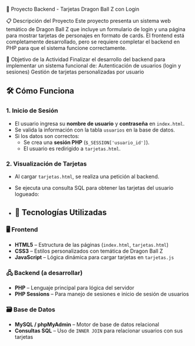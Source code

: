 🐉 Proyecto Backend - Tarjetas Dragon Ball Z con Login

📋 Descripción del Proyecto
Este proyecto presenta un sistema web temático de Dragon Ball Z que incluye un formulario de login y una página para mostrar tarjetas de personajes en formato de cards.
El frontend está completamente desarrollado, pero se requiere completar el backend en PHP para que el sistema funcione correctamente.

🎯 Objetivo de la Actividad
Finalizar el desarrollo del backend para implementar un sistema funcional de:
Autenticación de usuarios (login y sesiones)
Gestión de tarjetas personalizadas por usuario

## 🛠️ Cómo Funciona

### 1. Inicio de Sesión
- El usuario ingresa su **nombre de usuario** y **contraseña** en `index.html`.
- Se valida la información con la tabla `usuarios` en la base de datos.
- Si los datos son correctos:
  - Se crea una **sesión PHP** (`$_SESSION['usuario_id']`).
  - El usuario es redirigido a `tarjetas.html`.

### 2. Visualización de Tarjetas
- Al cargar `tarjetas.html`, se realiza una petición al backend.
- Se ejecuta una consulta SQL para obtener las tarjetas del usuario logueado:

- ## 🧰 Tecnologías Utilizadas

### 🖥️ Frontend
- **HTML5** – Estructura de las páginas (`index.html`, `tarjetas.html`)
- **CSS3** – Estilos personalizados con temática de Dragon Ball Z
- **JavaScript** – Lógica dinámica para cargar tarjetas en `tarjetas.js`

### 🖧 Backend (a desarrollar)
- **PHP** – Lenguaje principal para lógica del servidor
- **PHP Sessions** – Para manejo de sesiones e inicio de sesión de usuarios

### 🗃️ Base de Datos
- **MySQL / phpMyAdmin** – Motor de base de datos relacional
- **Consultas SQL** – Uso de `INNER JOIN` para relacionar usuarios con sus tarjetas

